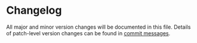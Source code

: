 # Changelog

All major and minor version changes will be documented in this file. Details of
patch-level version changes can be found in [commit messages](../../commits/master).
